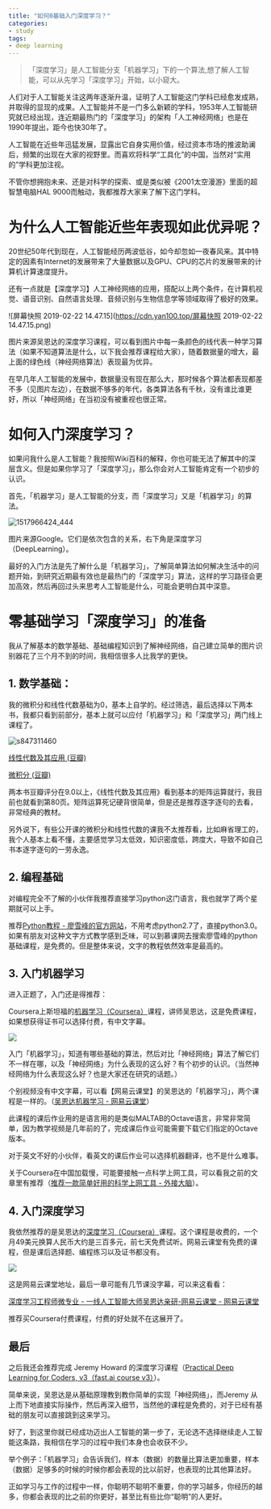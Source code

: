 ```yaml
---
title: "如何0基础入门深度学习？"
categories:
- study
tags:
- deep learning
---
```


> 「深度学习」是人工智能分支「机器学习」下的一个算法,想了解人工智能，可以从先学习「深度学习」开始，以小窥大。

人们对于人工智能关注这两年逐渐升温，证明了人工智能这门学科已经愈发成熟，并取得的显现的成果。人工智能并不是一门多么新颖的学科，1953年人工智能研究就已经出现，连近期最热门的「深度学习」的架构「人工神经网络」也是在1990年提出，距今也快30年了。

人工智能在近些年迅猛发展，显露出它自身实用价值，经过资本市场的推波助澜后，频繁的出现在大家的视野里。而喜欢将科学“工具化”的中国，当然对“实用的”学科更加注视。

不管你想拥抱未来、还是对科学的探索、或是类似被《2001太空漫游》里面的超智慧电脑HAL 9000而触动，我都推荐大家来了解下这门学科。


# 为什么人工智能近些年表现如此优异呢？

20世纪50年代到现在，人工智能经历两波低谷，如今却忽如一夜春风来。其中特定的因素有Internet的发展带来了大量数据以及GPU、CPU的芯片的发展带来的计算机计算速度提升。

还有一点就是【深度学习】人工神经网络的应用，搭配以上两个条件，在计算机视觉、语音识别、自然语言处理、音频识别与生物信息学等领域取得了极好的效果。

![屏幕快照 2019-02-22 14.47.15](https://cdn.yan100.top/屏幕快照 2019-02-22 14.47.15.png)


图片来源吴恩达的深度学习课程，可以看到图片中每一条颜色的线代表一种学习算法（如果不知道算法是什么，以下我会推荐课程给大家），随着数据量的增大，最上面的绿色线（神经网络算法）表现最为优异。

在早几年人工智能的发展中，数据量没有现在那么大，那时候各个算法都表现都差不多（见图片左边），在数据不够多的年代，各类算法各有千秋，没有谁比谁更好，所以「神经网络」在当初没有被重视也很正常。

# 如何入门深度学习？

如果问我什么是人工智能？我按照Wiki百科的解释，你也可能无法了解其中的深层含义。但是如果你学习了「深度学习」，那么你会对人工智能肯定有一个初步的认识。

首先，「机器学习」是人工智能的分支，而「深度学习」又是「机器学习」的算法。

![1517966424_444](https://cdn.yan100.top/1517966424_444.png)


图片来源Google。它们是依次包含的关系，右下角是深度学习（DeepLearning）。

最好的入门方法是先了解什么是「机器学习」，了解简单算法如何解决生活中的问题开始，到研究近期最有效也是最热门的「深度学习」算法，这样的学习路径会更加高效，然后再回过头来思考人工智能是什么，可能会更明白其中深意。

# 零基础学习「深度学习」的准备

我从了解基本的数学基础、基础编程知识到了解神经网络，自己建立简单的图片识别器花了三个月不到的时间，我相信很多人比我学的更快。

## 1. 数学基础：
我的微积分和线性代数基础为0，基本上自学的。经过筛选，最后选择以下两本书，我都只看到前部分，基本上就可以应付「机器学习」和「深度学习」两门线上课程了。

![s847311460](https://cdn.yan100.top/s847311460.jpg)


[线性代数及其应用 (豆瓣)](https://book.douban.com/subject/1425950/)

[微积分 (豆瓣)](https://book.douban.com/subject/6822205/)

两本书豆瓣评分在9.0以上，《线性代数及其应用》看到基本的矩阵运算就行，我目前也就看到第80页。矩阵运算死记硬背很简单，但是还是推荐逐字逐句的去看，非常经典的教材。

另外说下，有些公开课的微积分和线性代数的课我不太推荐看，比如麻省理工的，我个人基本上看不懂，主要感觉学习太低效，知识密度低，跨度大，导致不如自己书本逐字逐句的一劳永逸。

## 2. 编程基础

对编程完全不了解的小伙伴我推荐直接学习python这门语言，我也就学了两个星期就可以上手。

推荐[Python教程 - 廖雪峰的官方网站](https://www.liaoxuefeng.com/wiki/0014316089557264a6b348958f449949df42a6d3a2e542c000)，不用考虑python2.7了，直接python3.0。如果有朋友对这种文字方式教学感到乏味，可以到慕课网去搜索廖雪峰的python基础课程，是免费的。但是整体来说，文字的教程依然效率是最高的。

## 3. 入门机器学习

进入正题了，入门还是得推荐：

Coursera上斯坦福的[机器学习（Coursera）](https://www.coursera.org/learn/machine-learning)课程，讲师吴恩达，这是免费课程，如果想获得证书可以选择付费，有中文字幕。

![](https://cdn.yan100.top/15508356776963.jpg)


入门「机器学习」，知道有哪些基础的算法，然后对比「神经网络」算法了解它们不一样在哪，以及「神经网络」为什么表现的这么好？有个初步的认识。（当然神经网络为什么表现这么好？也是大家还在研究的话题。）

个别视频没有中文字幕，可以看【网易云课堂】的吴恩达的「机器学习」，两个课程是一样的。（[吴恩达机器学习 - 网易云课堂](https://study.163.com/course/courseMain.htm?courseId=1004570029&_trace_c_p_k2_=4370ed9eaeb54dd2a20207910a9c22d6)）

此课程的课后作业用的是语言用的是类似MALTAB的Octave语言，非常非常简单，因为教学视频是几年前的了，完成课后作业可能需要下载它们指定的Octave版本。

对于英文不好的小伙伴，看英文的课后作业可以选择机器翻译，也不是什么难事。

关于Coursera在中国加载慢，可能要接触一点科学上网工具，可以看我之前的文章里有推荐（[推荐一款简单好用的科学上网工具 - 外接大脑](https://yan100.top/tools/tools-kexueshangwang.html)）。

## 4. 入门深度学习

我依然推荐的是吴恩达的[深度学习（Coursera）](https://www.coursera.org/specializations/deep-learning)课程。这个课程是收费的，一个月49美元换算人民币大约是三百多元，前七天免费试听。网易云课堂有免费的课程，但是课后选择题、编程练习以及证书都没有。

![](https://cdn.yan100.top/15508358301827.jpg)


这是网易云课堂地址，最后一章可能有几节课没字幕，可以来这看看：

[深度学习工程师微专业 - 一线人工智能大师吴恩达亲研-网易云课堂 - 网易云课堂](https://mooc.study.163.com/smartSpec/detail/1001319001.htm)

推荐买Coursera付费课程，付费的好处就不在这展开了。


## 最后

之后我还会推荐完成 Jeremy Howard 的深度学习课程（[Practical Deep Learning for Coders, v3（fast.ai course v3）](https://course.fast.ai/)）。

简单来说，吴恩达是从基础原理教到教你简单的实现「神经网络」，而Jeremy 从上而下地直接实际操作，然后再深入细节，当然他的课程是免费的，对于已经有基础的朋友可以直接跳到这来学习。


好了，到这里你就已经成功迈出人工智能的第一步了，无论选不选择继续走人工智能这条路，我相信在学习的过程中我们本身也会收获不少。

举个例子：「机器学习」会告诉我们，样本（数据）的数量比算法更加重要，样本（数据）足够多的时候的时候你都会表现的比以前好，也表现的比其他算法好。

正如学习与工作的过程中一样，你聪明不聪明不重要，你的学习越多，你经历的越多，你都会表现的比之前的你更好，甚至比有些比你“聪明”的人更好。

